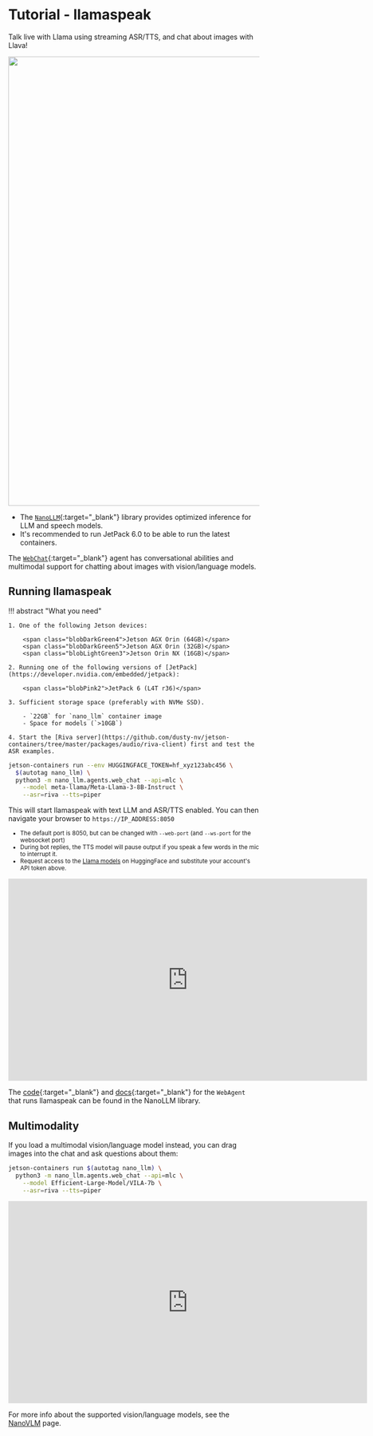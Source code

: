 # Tutorial - llamaspeak

Talk live with Llama using streaming ASR/TTS, and chat about images with Llava!

<a href="https://dusty-nv.github.io/NanoLLM/agents.html#voice-chat" target=”_blank”><img src="https://raw.githubusercontent.com/dusty-nv/jetson-containers/docs/docs/images/llamaspeak_llava_clip.gif" width="900px"></img></a>

* The [`NanoLLM`](https://dusty-nv.github.io/NanoLLM){:target="_blank"} library provides optimized inference for LLM and speech models.
* It's recommended to run JetPack 6.0 to be able to run the latest containers.

The [`WebChat`](https://dusty-nv.github.io/NanoLLM/agents.html#web-chat){:target="_blank"} agent has conversational abilities and multimodal support for chatting about images with vision/language models.

## Running llamaspeak

!!! abstract "What you need"

    1. One of the following Jetson devices:

        <span class="blobDarkGreen4">Jetson AGX Orin (64GB)</span>
        <span class="blobDarkGreen5">Jetson AGX Orin (32GB)</span>
        <span class="blobLightGreen3">Jetson Orin NX (16GB)</span>

    2. Running one of the following versions of [JetPack](https://developer.nvidia.com/embedded/jetpack):

        <span class="blobPink2">JetPack 6 (L4T r36)</span>

    3. Sufficient storage space (preferably with NVMe SSD).

        - `22GB` for `nano_llm` container image
        - Space for models (`>10GB`)
		 
    4. Start the [Riva server](https://github.com/dusty-nv/jetson-containers/tree/master/packages/audio/riva-client) first and test the ASR examples.

```bash
jetson-containers run --env HUGGINGFACE_TOKEN=hf_xyz123abc456 \
  $(autotag nano_llm) \
  python3 -m nano_llm.agents.web_chat --api=mlc \
    --model meta-llama/Meta-Llama-3-8B-Instruct \
    --asr=riva --tts=piper
```

This will start llamaspeak with text LLM and ASR/TTS enabled.  You can then navigate your browser to `https://IP_ADDRESS:8050`
<small>
	<ul>
		<li>The default port is 8050, but can be changed with <code>--web-port</code> (and <code>--ws-port</code> for the websocket port)</li>
		<li>During bot replies, the TTS model will pause output if you speak a few words in the mic to interrupt it.</li>
		<li>Request access to the <a href="https://huggingface.co/meta-llama" target="_blank">Llama models</a> on HuggingFace and substitute your account's API token above.</li>
	</ul>
</small>

<iframe width="720" height="405" src="https://www.youtube.com/embed/hswNSZTvEFE" title="YouTube video player" frameborder="0" allow="accelerometer; autoplay; clipboard-write; encrypted-media; gyroscope; picture-in-picture; web-share" allowfullscreen></iframe>

The [code](https://github.com/dusty-nv/NanoLLM/blob/main/nano_llm/agents/web_chat.py){:target="_blank"} and [docs](https://dusty-nv.github.io/NanoLLM/agents.html#web-chat){:target="_blank"} for the `WebAgent` that runs llamaspeak can be found in the NanoLLM library.

## Multimodality

If you load a multimodal vision/language model instead, you can drag images into the chat and ask questions about them:

```bash
jetson-containers run $(autotag nano_llm) \
  python3 -m nano_llm.agents.web_chat --api=mlc \
    --model Efficient-Large-Model/VILA-7b \
    --asr=riva --tts=piper
```

<iframe width="720" height="405" src="https://www.youtube.com/embed/UOjqF3YCGkY" title="YouTube video player" frameborder="0" allow="accelerometer; autoplay; clipboard-write; encrypted-media; gyroscope; picture-in-picture; web-share" allowfullscreen></iframe>

For more info about the supported vision/language models, see the [NanoVLM](./tutorial_nano-vlm.md) page.